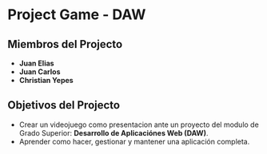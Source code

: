 # Project Game - DAW


## Miembros del Projecto


*   **Juan Elias**
*   **Juan Carlos**
*   **Christian Yepes**


## Objetivos del Projecto

* Crear un videojuego como presentacion ante un proyecto del modulo de Grado Superior: **Desarrollo de Aplicaciónes Web (DAW)**.
* Aprender como hacer, gestionar y mantener una aplicación completa.






